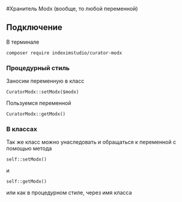 #Хранитель Modx (вообще, то любой переменной)  

## Подключение  

В терминале

``` 
composer require indeximstudio/curator-modx
```  

### Процедурный стиль  

Заносим переменную в класс  

```
CuratorModx::setModx($modx)
```  

Пользуемся переменной  

```
CuratorModx::getModx()
```  

### В классах  

Так же класс можно унаследовать и обращаться к переменной с помощью метода  

```
self::setModx()
```
и

```
self::getModx()
```
или как в процедурном стиле, через имя класса